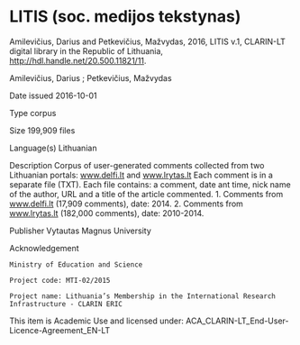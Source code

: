 # LITIS (soc. medijos tekstynas)

Amilevičius, Darius and Petkevičius, Mažvydas, 2016, LITIS v.1, CLARIN-LT digital library in the Republic of Lithuania, http://hdl.handle.net/20.500.11821/11.

 Amilevičius, Darius ; Petkevičius, Mažvydas 

 Date issued
    2016-10-01

 Type
    corpus 

 Size
    199,909 files

 Language(s)
    Lithuanian 

 Description
    Corpus of user-generated comments collected from two Lithuanian portals: www.delfi.lt and www.lrytas.lt
    Each comment is in a separate file (TXT).
    Each file contains: a comment, date ant time, nick name of the author, URL and a title of the article commented.
    1. Comments from www.delfi.lt (17,909 comments), date: 2014.
    2. Comments from www.lrytas.lt (182,000 comments), date: 2010-2014.

 Publisher
    Vytautas Magnus University 

 Acknowledgement

    Ministry of Education and Science

    Project code: MTI-02/2015

    Project name: Lithuania’s Membership in the International Research Infrastructure - CLARIN ERIC
	
This item is Academic Use and licensed under:
ACA_CLARIN-LT_End-User-Licence-Agreement_EN-LT
